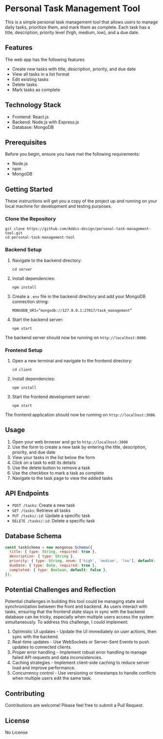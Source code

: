 # Personal Task Management Tool
This is a simple personal task management tool that allows users to manage daily tasks, prioritize them, and mark them as complete. Each task has a title, description, priority level (high, medium, low), and a due date.
## Features
The web app has the following features
- Create new tasks with title, description, priority, and due date
- View all tasks in a list format
- Edit existing tasks
- Delete tasks
- Mark tasks as complete
## Technology Stack
- Frontend: React.js
- Backend: Node.js with Express.js
- Database: MongoDB
## Prerequisites
Before you begin, ensure you have met the following requirements:
- Node.js 
- npm 
- MongoDB 
## Getting Started
These instructions will get you a copy of the project up and running on your local machine for development and testing purposes.
### Clone the Repository

```
git clone https://github.com/Addis-design/personal-task-management-tool.git 
cd personal-task-management-tool
```
### Backend Setup
1. Navigate to the backend directory:
   ```
   cd server
   ```

2. Install dependencies:
   ```
   npm install
   ```

3. Create a `.env` file in the backend directory and add your MongoDB connection string:
   ```
   MONGODB_URI=”mongodb://127.0.0.1:27017/task_management”
   ```
4. Start the backend server:
   ```
   npm start
   ```

The backend server should now be running on `http://localhost:8080`.
### Frontend Setup

1. Open a new terminal and navigate to the frontend directory:
   ```
   cd client
   ```

2. Install dependencies:
   ```
   npm install
   ```
3. Start the frontend development server:
   ```
   npm start
   ```
The frontend application should now be running on `http://localhost:3000`.
## Usage
1.	Open your web browser and go to `http://localhost:3000`
2.	Use the form to create a new task by entering the title, description, priority, and due date
3.	View your tasks in the list below the form
4.	Click on a task to edit its details
5.	Use the delete button to remove a task
6.	Use the checkbox to mark a task as complete
7.	Navigate to the task page to view the added tasks
## API Endpoints
- `POST /tasks`: Create a new task
- `GET /tasks`: Retrieve all tasks
- `PUT /tasks/:id`: Update a specific task
- `DELETE /tasks/:id`: Delete a specific task
## Database Schema
```javascript
const taskSchema = new mongoose.Schema({
  title: { type: String, required: true },
  description: { type: String },
  priority: { type: String, enum: ['high', 'medium', 'low'], default: 'medium' },
  dueDate: { type: Date, required: true },
  completed: { type: Boolean, default: false },
});
```

## Potential Challenges and Reflection
Potential challenges in building this tool could be managing state and synchronization between the front and backend. As users interact with tasks, ensuring that the frontend state stays in sync with the backend database can be tricky, especially when multiple users access the system simultaneously.
To address this challenge, I could implement:
1.	Optimistic UI updates - Update the UI immediately on user actions, then sync with the backend.
2.	Real-time updates - Use WebSockets or Server-Sent Events to push updates to connected clients.
3.	Proper error handling - Implement robust error handling to manage failed API requests and data inconsistencies.
4.	Caching strategies - Implement client-side caching to reduce server load and improve performance.
5.	Concurrency control - Use versioning or timestamps to handle conflicts when multiple users edit the same task.
## Contributing
Contributions are welcome! Please feel free to submit a Pull Request.
## License
No License

